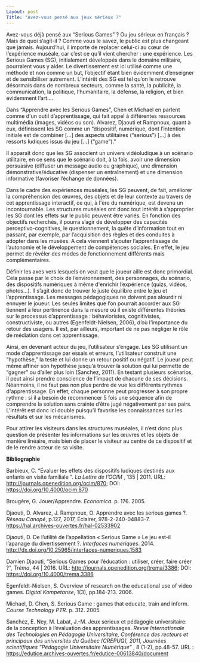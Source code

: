 ```yaml
---
Layout: post
Title: "Avez-vous pensé aux jeux sérieux ?"
---
```


Avez-vous déjà pensé aux “Serious Games” ? Ou jeu sérieux en français ? Mais de quoi s’agit-il ? Comme vous le savez, le public est plus changeant que jamais. Aujourd’hui, il importe de replacer celui-ci au cœur de l’expérience muséale, car c’est ce qu’il vient chercher : une expérience. Les Serious Games (SG), initialement développés dans le domaine militaire, pourraient vous y aider. Le divertissement est ici utilisé comme une méthode et non comme un but, l’objectif étant bien évidemment d’enseigner et de sensibiliser autrement. L’intérêt des SG est tel qu’on le retrouve désormais dans de nombreux secteurs, comme la santé, la publicité, la communication, la politique, l’humanitaire, la défense, la religion, et bien évidemment l’art....

Dans “Apprendre avec les Serious Games”, Chen et Michael en parlent comme d'un outil d’apprentissage, qui fait appel à différentes ressources multimédia (images, vidéos ou son). Alvarez, Djaouti et Rampnoux, quant à eux, définissent les SG comme un “dispositif, numérique, dont l’intention initiale est de combiner [...] des aspects utilitaires (“serious”) [...] à des ressorts ludiques issus du jeu [...] (“game”).”

Il apparaît donc que les SG associent un univers vidéoludique à un scénario utilitaire, en ce sens que le scénario doit, à la fois, avoir une dimension persuasive (diffuser un message audio ou graphique), une dimension démonstrative/éducative (dispenser un entraînement) et une dimension informative (favoriser l’échange de données).

Dans le cadre des expériences muséales, les SG peuvent, de fait, améliorer la compréhension des œuvres, des objets et de leur contexte au travers de cet apprentissage interactif, ce qui, à l'ère du numérique, est devenu un incontournable. Les structures muséales ont donc tout intérêt à s’approprier les SG dont les effets sur le public peuvent être variés. En fonction des objectifs recherchés, il pourra s’agir de développer des capacités perceptivo-cognitives, le questionnement, la quête d’information tout en passant, par exemple, par l’acquisition des règles et des conduites à adopter dans les musées. A cela viennent s’ajouter l’apprentissage de l’autonomie et le développement de compétences sociales. En effet, le jeu permet de révéler des modes de fonctionnement différents mais complémentaires.

Définir les axes vers lesquels on veut que le joueur aille est donc primordial. Cela passe par le choix de l’environnement, des personnages, du scénario, des dispositifs numériques à même d'enrichir l’expérience (quizs, vidéos, photos...). ll s’agit donc de trouver le juste équilibre entre le jeu et l’apprentissage. Les messages pédagogiques ne doivent pas alourdir ni ennuyer le joueur. Les seules limites que l’on pourrait accorder aux SG tiennent à leur pertinence dans la mesure où il existe différentes théories sur le processus d’apprentissage : béhavioristes, cognitivistes, constructiviste, ou autres (Egenfeldt-Nielsen, 2006), d’où l’importance du retour des usagers. Il est, par ailleurs, important de ne pas négliger le rôle de médiation dans cet apprentissage.

Ainsi, en devenant acteur du jeu, l’utilisateur s’engage. Les SG utilisant un mode d’apprentissage par essais et erreurs, l’utilisateur construit une “hypothèse,” la teste et lui donne un retour positif ou négatif. Le joueur peut même affiner son hypothèse jusqu’à trouver la solution qui lui permette de “gagner” ou d’aller plus loin (Sanchez, 2011). En testant plusieurs scénarios, il peut ainsi prendre conscience de l’impact de chacune de ses décisions. Néanmoins, il ne faut pas non plus perdre de vue les différents rythmes
d'apprentissage. En effet, chaque personne peut progresser à son propre rythme : si il a besoin de recommencer 5 fois une séquence afin de comprendre la solution sans crainte d’être jugé négativement par ses pairs. L’intérêt est donc ici double puisqu’il favorise les connaissances sur les résultats et sur les mécanismes.

Pour attirer les visiteurs dans les structures muséales, il n’est donc plus question de présenter les informations sur les œuvres et les objets de manière linéaire, mais bien de placer le visiteur au centre de ce dispositif et de le rendre acteur de sa visite.

**Bibliographie**

Barbieux, C. “Évaluer les effets des dispositifs ludiques destinés aux enfants en visite familiale ”.  _La Lettre de l’OCIM_ , 135 | 2011. URL: http://journals.openedition.org/ocim/870; DOI: https://doi.org/10.4000/ocim.870

Brougère, G. Jouer/Apprendre. _Economica_. p. 176. 2005.

Djaouti, D. Alvarez, J. Rampnoux, O. Apprendre avec les serious games ?. _Réseau Canopé_,  p.127, 2017, Éclairer, 978-2-240-04883-7. https://hal.archives-ouvertes.fr/hal-02533902

Djaouti, D. De l’utilité de l’appellation « Serious Game » Le jeu est-il l’apanage du divertissement ?. _Interfaces numériques_. 2014. http://dx.doi.org/10.25965/interfaces-numeriques.1583

Damien Djaouti, “Serious Games pour l’éducation : utiliser, créer, faire créer ?”, _Tréma_,  44 | 2016. URL: http://journals.openedition.org/trema/3386; DOI: https://doi.org/10.4000/trema.3386

Egenfeldt-Nielsen, S. Overview of research on the educational use of video games. _Digital Kompetanse_, 1(3), pp.184-213. 2006.

Michael, D. Chen, S. Serious Game : games that educate, train and inform. _Course Technology PTR_. p. 312. 2005.

Sanchez, E. Ney, M. Labat, J.-M. Jeux sérieux et pédagogie universitaire: de la conception à l’évaluation des apprentissages.  _Revue Internationale des Technologies en Pédagogie Universitaire, Conférence des recteurs et principaux des universités du Québec [CREPUQ], 2011, Journées scientifiques ”Pédagogie Universitaire Numérique”_ , 8 (1-2), pp.48-57. URL : https://edutice.archives-ouvertes.fr/edutice-00613840/document
